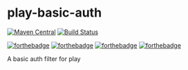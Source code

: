 # play-basic-auth

[![Maven Central](https://maven-badges.herokuapp.com/maven-central/com.lambdaminute/play-basic-auth_2.12/badge.svg)](https://maven-badges.herokuapp.com/maven-central/com.lambdaminute/play-basic-auth_2.12)
[![Build Status](https://travis-ci.org/hejfelix/play-basic-auth.svg?branch=master)](https://travis-ci.org/hejfelix/play-basic-auth)


[![forthebadge](http://forthebadge.com/images/badges/uses-badges.svg)](http://forthebadge.com)
[![forthebadge](http://forthebadge.com/images/badges/built-with-wordpress.svg)](http://forthebadge.com)
[![forthebadge](http://forthebadge.com/images/badges/contains-technical-debt.svg)](http://forthebadge.com)
[![forthebadge](http://forthebadge.com/images/badges/60-percent-of-the-time-works-every-time.svg)](http://forthebadge.com)

A basic auth filter for play
